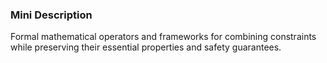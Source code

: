 ### Mini Description

Formal mathematical operators and frameworks for combining constraints while preserving their essential properties and safety guarantees.

